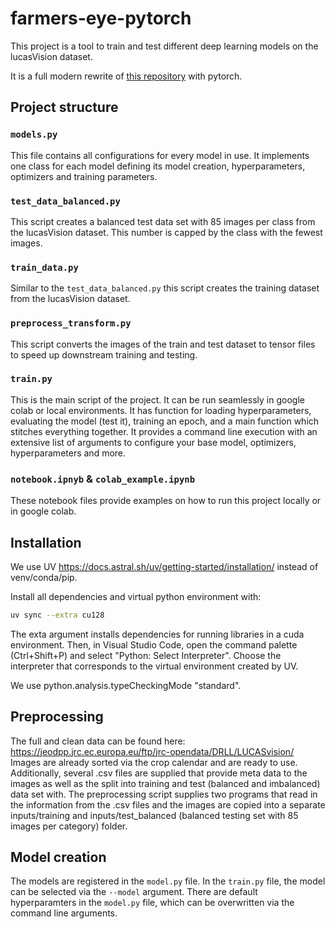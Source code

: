 # farmers-eye-pytorch

This project is a tool to train and test different deep learning models on the lucasVision dataset.

It is a full modern rewrite of [this repository](https://github.com/Momut1/LUCASvision/tree/main) with pytorch.

## Project structure

### `models.py`

This file contains all configurations for every model in use. It implements one class for each model defining its model creation, hyperparameters, optimizers and training parameters.

### `test_data_balanced.py`

This script creates a balanced test data set with 85 images per class from the lucasVision dataset. This number is capped by the class with the fewest images.

### `train_data.py`

Similar to the `test_data_balanced.py` this script creates the training dataset from the lucasVision dataset.

### `preprocess_transform.py`

This script converts the images of the train and test dataset to tensor files to speed up downstream training and testing.

### `train.py`

This is the main script of the project. It can be run seamlessly in google colab or local environments. It has function for loading hyperparameters, evaluating the model (test it), training an epoch, and a main function which stitches everything together. It provides a command line execution with an extensive list of arguments to configure your base model, optimizers, hyperparameters and more.

### `notebook.ipnyb` & `colab_example.ipynb`

These notebook files provide examples on how to run this project locally or in google colab.

## Installation

We use UV https://docs.astral.sh/uv/getting-started/installation/ instead of venv/conda/pip.

Install all dependencies and virtual python environment with:

```bash
uv sync --extra cu128
```

The exta argument installs dependencies for running libraries in a cuda environment.
Then, in Visual Studio Code, open the command palette (Ctrl+Shift+P) and select "Python: Select Interpreter". Choose the interpreter that corresponds to the virtual environment created by UV.

We use python.analysis.typeCheckingMode "standard".

## Preprocessing

The full and clean data can be found here: https://jeodpp.jrc.ec.europa.eu/ftp/jrc-opendata/DRLL/LUCASvision/
Images are already sorted via the crop calendar and are ready to use. Additionally, several .csv files are supplied that provide meta data to the images as well as the split into training and test (balanced and imbalanced) data set with. The preprocessing script supplies two programs that read in the information from the .csv files and the images are copied into a separate inputs/training and inputs/test_balanced (balanced testing set with 85 images per category) folder.

## Model creation

The models are registered in the `model.py` file. In the `train.py` file, the model can be selected via the `--model` argument. There are default hyperparamters in the `model.py` file, which can be overwritten via the command line arguments.
